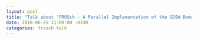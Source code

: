 ```yaml
---
layout: post
title: "Talk about 'FROSch - A Parallel Implementation of the GDSW Domain Decomposition Preconditioner in Trilinos' at the DD25 conference, St. John's, Canada"
date: 2018-06-25 11:00:00 -0330
categories: frosch talk
---
```

